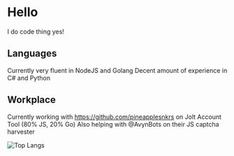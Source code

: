 # Hello
I do code thing yes!

## Languages
Currently very fluent in NodeJS and Golang
Decent amount of experience in C# and Python

## Workplace
Currently working with https://github.com/pineapplesnkrs on Jolt Account Tool (80% JS, 20% Go)
Also helping with @AvynBots on their JS captcha harvester

![Top Langs](https://github-readme-stats.vercel.app/api/top-langs/?username=TAJ4K&theme=tokyonight)
